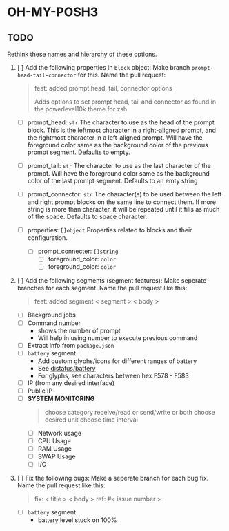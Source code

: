 # OH-MY-POSH3

<link rel="stylesheet" href="https://www.nerdfonts.com/assets/css/combo.css">
<!--Add `Nerd Fonts` icons with <i> tag-->

<!--This stylesheet is messing with the font though-->

## TODO

Rethink these names and hierarchy of these options.

1. [ ] Add the following properties in `block` object:
   Make branch `prompt-head-tail-connector` for this.
   Name the pull request:
   > feat: added prompt head, tail, connector options
   >
   > Adds options to set prompt head, tail and connector
   > as found in the powerlevel10k theme for zsh
   >

   - [ ] prompt_head: `str` The character to use as the head of the prompt block.
     This is the leftmost character in a right-aligned prompt,
     and the rightmost character in a left-aligned prompt.
     Will have the foreground color same as the background color of the previous prompt segment.
     Defaults to empty.

   - [ ] prompt_tail: `str` The character to use as the last character of the prompt.
     Will have the foreground color same as the background color of the last prompt segment.
     Defaults to an emty string

   - [ ] prompt_connector: `str` The character(s) to be used between the left and right prompt
     blocks on the same line to connect them.
     If more string is more than character, it will be repeated until it fills
     as much of the space.
     Defaults to space character.

   - [ ] properties: `[]object` Properties related to blocks and their configuration.
     - [ ] prompt_connecter: `[]string`
       - [ ] foreground_color: `color`
       - [ ] foreground_color: `color`

2. [ ] Add the following segments (segment features):
   Make seperate branches for each segment.
   Name the pull request like this:
   >
   >feat: added segment < segment >
   >< body >
   >
  
   - [ ] Background jobs
   - [ ] Command number
     - shows the number of prompt
     - Will help in using number to execute previous command
   - [ ] Extract info from `package.json`
   - [ ] `battery` segment
     - Add custom glyphs/icons for different ranges of battery
     - See [distatus/battery](github.com/distatus/battery)
     - For glyphs, see characters between hex F578 - F583
   - [ ] IP (from any desired interface)
   - [ ] Public IP
   - [ ] **SYSTEM MONITORING**
       > choose category
       > receive/read or send/write or both
       > choose desired unit
       > choose time interval
     - [ ] Network usage
     - [ ] CPU Usage
     - [ ] RAM Usage
     - [ ] SWAP Usage
     - [ ] I/O

3. [ ] Fix the following bugs:
   Make a seperate branch for each bug fix.
   Name the pull request like this:
   >
   >fix: < title >
   >< body >
   >ref: #< issue number >
   >

   - [ ] `battery` segment
     - battery level stuck on 100%

